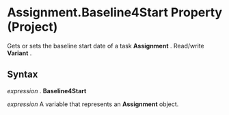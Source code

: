 
# Assignment.Baseline4Start Property (Project)

Gets or sets the baseline start date of a task  **Assignment** . Read/write **Variant** .


## Syntax

 _expression_ . **Baseline4Start**

 _expression_ A variable that represents an **Assignment** object.

